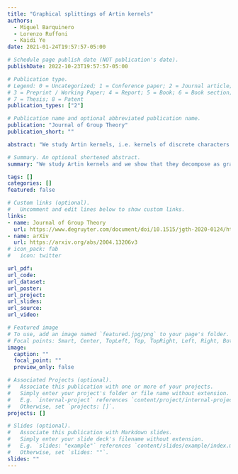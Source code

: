 ```yaml
---
title: "Graphical splittings of Artin kernels"
authors:
  - Miguel Barquinero
  - Lorenzo Ruffoni
  - Kaidi Ye
date: 2021-01-24T19:57:57-05:00

# Schedule page publish date (NOT publication's date).
publishDate: 2022-10-23T19:57:57-05:00

# Publication type.
# Legend: 0 = Uncategorized; 1 = Conference paper; 2 = Journal article;
# 3 = Preprint / Working Paper; 4 = Report; 5 = Book; 6 = Book section;
# 7 = Thesis; 8 = Patent
publication_types: ["2"]

# Publication name and optional abbreviated publication name.
publication: "Journal of Group Theory"
publication_short: ""

abstract: "We study Artin kernels, i.e. kernels of discrete characters of right-angled Artin groups, and we show that they decompose as graphs of groups in a way that can be explicitly computed from the underlying graph. When the underlying graph is chordal, we show that every such subgroup either surjects to an infinitely generated free group or is a generalized Baumslag–Solitar group of variable rank. In particular, for block graphs (e.g. trees), we obtain an explicit rank formula and discuss some features of the space of fibrations of the associated right-angled Artin group."

# Summary. An optional shortened abstract.
summary: "We study Artin kernels and we show that they decompose as graphs of groups in a way that can be explicitly computed from the underlying graph."

tags: []
categories: []
featured: false

# Custom links (optional).
#   Uncomment and edit lines below to show custom links.
links:
- name: Journal of Group Theory
  url: https://www.degruyter.com/document/doi/10.1515/jgth-2020-0124/html
- name: arXiv
  url: https://arxiv.org/abs/2004.13206v3
# icon_pack: fab
#   icon: twitter

url_pdf:
url_code:
url_dataset:
url_poster:
url_project:
url_slides:
url_source:
url_video:

# Featured image
# To use, add an image named `featured.jpg/png` to your page's folder.
# Focal points: Smart, Center, TopLeft, Top, TopRight, Left, Right, BottomLeft, Bottom, BottomRight.
image:
  caption: ""
  focal_point: ""
  preview_only: false

# Associated Projects (optional).
#   Associate this publication with one or more of your projects.
#   Simply enter your project's folder or file name without extension.
#   E.g. `internal-project` references `content/project/internal-project/index.md`.
#   Otherwise, set `projects: []`.
projects: []

# Slides (optional).
#   Associate this publication with Markdown slides.
#   Simply enter your slide deck's filename without extension.
#   E.g. `slides: "example"` references `content/slides/example/index.md`.
#   Otherwise, set `slides: ""`.
slides: ""
---
```

